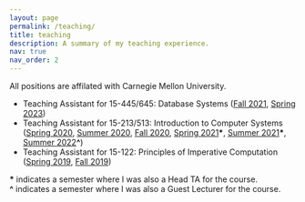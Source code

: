 ```yaml
---
layout: page
permalink: /teaching/
title: teaching
description: A summary of my teaching experience.
nav: true
nav_order: 2
---
```


All positions are affilated with Carnegie Mellon University.
- Teaching Assistant for 15-445/645: Database Systems ([Fall 2021](https://15445.courses.cs.cmu.edu/fall2021/), [Spring 2023](https://15445.courses.cs.cmu.edu/spring2023/))
- Teaching Assistant for 15-213/513: Introduction to Computer Systems ([Spring 2020](https://www.cs.cmu.edu/afs/cs/academic/class/15213-s20/www/), [Summer 2020](https://www.cs.cmu.edu/afs/cs/academic/class/15213-m20/www/), [Fall 2020](https://www.cs.cmu.edu/afs/cs/academic/class/15213-f20/www/), [Spring 2021](https://www.cs.cmu.edu/afs/cs/academic/class/15213-s21/www/)__\*__, [Summer 2021](https://www.cs.cmu.edu/afs/cs/academic/class/15213-m21/www/)__\*__, [Summer 2022](https://www.cs.cmu.edu/afs/cs/academic/class/15213-m22/www/)__^__)
- Teaching Assistant for 15-122: Principles of Imperative Computation ([Spring 2019](http://www.cs.cmu.edu/~15122-archive/s19/syllabus.shtml), [Fall 2019](http://www.cs.cmu.edu/~15122-archive/f19/syllabus.shtml))

__\*__ indicates a semester where I was also a Head TA for the course. \
__^__ indicates a semester where I was also a Guest Lecturer for the course.